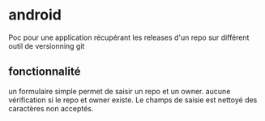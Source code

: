 # android
Poc pour une application récupérant les releases d'un repo sur différent outil de versionning git
## fonctionnalité
un formulaire simple permet de saisir un repo et un owner.
aucune vérification si le repo et owner existe.
Le champs de saisie est nettoyé des caractères non acceptés.
